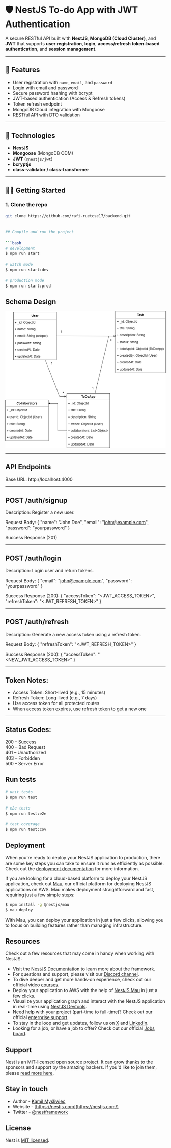 # 🛡️ NestJS To-do App with JWT Authentication

A secure RESTful API built with **NestJS**, **MongoDB (Cloud Cluster)**, and **JWT** that supports **user registration**, **login**, **access/refresh token-based authentication**, and **session management**.

---

## 🚀 Features

- User registration with `name`, `email`, and `password`
- Login with email and password
- Secure password hashing with bcrypt
- JWT-based authentication (Access & Refresh tokens)
- Token refresh endpoint
- MongoDB Cloud integration with Mongoose
- RESTful API with DTO validation

---

## 📁 Technologies

- **NestJS**
- **Mongoose** (MongoDB ODM)
- **JWT** (`@nestjs/jwt`)
- **bcryptjs**
- **class-validator / class-transformer**

---

## 🧑‍💻 Getting Started

### 1. Clone the repo

```bash
git clone https://github.com/rafi-ruetcse17/backend.git


## Compile and run the project

```bash
# development
$ npm run start

# watch mode
$ npm run start:dev

# production mode
$ npm run start:prod
```

## Schema Design

![todoApps Schema](./assets/todoapps_schema.png)

---

## API Endpoints 

Base URL: http://localhost:4000

---

POST /auth/signup
------------------
Description: Register a new user.

Request Body:
{
  "name": "John Doe",
  "email": "john@example.com",
  "password": "yourpassword"
}

Success Response (201)

---

POST /auth/login
-----------------
Description: Login user and return tokens.

Request Body:
{
  "email": "john@example.com",
  "password": "yourpassword"
}

Success Response (200):
{
  "accessToken": "<JWT_ACCESS_TOKEN>",
  "refreshToken": "<JWT_REFRESH_TOKEN>"
}

---

POST /auth/refresh
-------------------
Description: Generate a new access token using a refresh token.

Request Body:
{
  "refreshToken": "<JWT_REFRESH_TOKEN>"
}

Success Response (200):
{
  "accessToken": "<NEW_JWT_ACCESS_TOKEN>"
}

---

Token Notes:
-------------
- Access Token: Short-lived (e.g., 15 minutes)
- Refresh Token: Long-lived (e.g., 7 days)
- Use access token for all protected routes
- When access token expires, use refresh token to get a new one

---

Status Codes:
--------------
200 – Success  
400 – Bad Request  
401 – Unauthorized  
403 – Forbidden  
500 – Server Error



## Run tests

```bash
# unit tests
$ npm run test

# e2e tests
$ npm run test:e2e

# test coverage
$ npm run test:cov
```

## Deployment

When you're ready to deploy your NestJS application to production, there are some key steps you can take to ensure it runs as efficiently as possible. Check out the [deployment documentation](https://docs.nestjs.com/deployment) for more information.

If you are looking for a cloud-based platform to deploy your NestJS application, check out [Mau](https://mau.nestjs.com), our official platform for deploying NestJS applications on AWS. Mau makes deployment straightforward and fast, requiring just a few simple steps:

```bash
$ npm install -g @nestjs/mau
$ mau deploy
```

With Mau, you can deploy your application in just a few clicks, allowing you to focus on building features rather than managing infrastructure.

## Resources

Check out a few resources that may come in handy when working with NestJS:

- Visit the [NestJS Documentation](https://docs.nestjs.com) to learn more about the framework.
- For questions and support, please visit our [Discord channel](https://discord.gg/G7Qnnhy).
- To dive deeper and get more hands-on experience, check out our official video [courses](https://courses.nestjs.com/).
- Deploy your application to AWS with the help of [NestJS Mau](https://mau.nestjs.com) in just a few clicks.
- Visualize your application graph and interact with the NestJS application in real-time using [NestJS Devtools](https://devtools.nestjs.com).
- Need help with your project (part-time to full-time)? Check out our official [enterprise support](https://enterprise.nestjs.com).
- To stay in the loop and get updates, follow us on [X](https://x.com/nestframework) and [LinkedIn](https://linkedin.com/company/nestjs).
- Looking for a job, or have a job to offer? Check out our official [Jobs board](https://jobs.nestjs.com).

## Support

Nest is an MIT-licensed open source project. It can grow thanks to the sponsors and support by the amazing backers. If you'd like to join them, please [read more here](https://docs.nestjs.com/support).

## Stay in touch

- Author - [Kamil Myśliwiec](https://twitter.com/kammysliwiec)
- Website - [https://nestjs.com](https://nestjs.com/)
- Twitter - [@nestframework](https://twitter.com/nestframework)

## License

Nest is [MIT licensed](https://github.com/nestjs/nest/blob/master/LICENSE).
